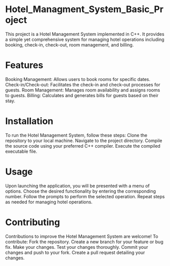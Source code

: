 # Hotel_Managment_System_Basic_Project
This project is a Hotel Management System implemented in C++. It provides a simple yet comprehensive system for managing hotel operations including booking, check-in, check-out, room management, and billing.

# Features
Booking Management: Allows users to book rooms for specific dates.
Check-in/Check-out: Facilitates the check-in and check-out processes for guests.
Room Management: Manages room availability and assigns rooms to guests.
Billing: Calculates and generates bills for guests based on their stay.

# Installation
To run the Hotel Management System, follow these steps:
Clone the repository to your local machine.
Navigate to the project directory.
Compile the source code using your preferred C++ compiler.
Execute the compiled executable file.

# Usage
Upon launching the application, you will be presented with a menu of options.
Choose the desired functionality by entering the corresponding number.
Follow the prompts to perform the selected operation.
Repeat steps as needed for managing hotel operations.

# Contributing
Contributions to improve the Hotel Management System are welcome! To contribute:
Fork the repository.
Create a new branch for your feature or bug fix.
Make your changes.
Test your changes thoroughly.
Commit your changes and push to your fork.
Create a pull request detailing your changes.
